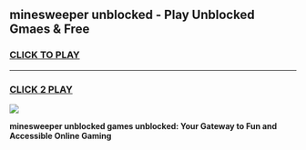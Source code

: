 
## minesweeper unblocked - Play Unblocked Gmaes & Free
<h3>
<a href="https://news.freeplayer.one?title=minesweeper_unblocked&ref=16F">CLICK TO PLAY</a></h3>
<hr>

<h3>
<a href="https://news.freeplayer.one?title=minesweeper_unblocked&ref=16F">CLICK 2 PLAY</a>
  
</h3>

<a href="https://news.freeplayer.one?title=minesweeper_unblocked&ref=16F/"><img src="https://clearcache.store/games.png"></a>


**minesweeper unblocked games unblocked: Your Gateway to Fun and Accessible Online Gaming**
